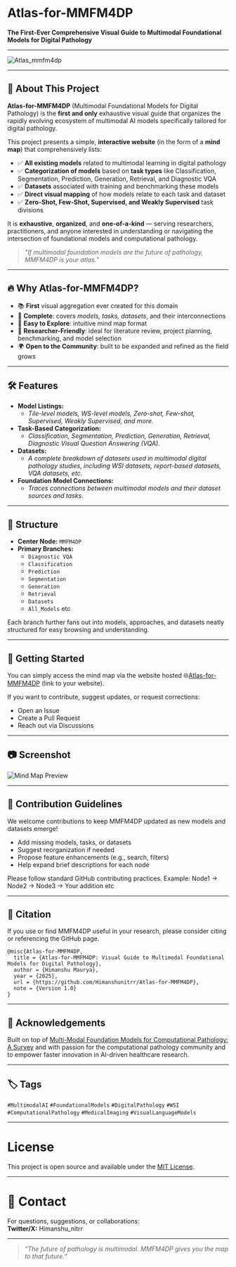 # Atlas-for-MMFM4DP

**The First-Ever Comprehensive Visual Guide to Multimodal Foundational Models for Digital Pathology**

---

![Atlas_mmfm4dp](https://github.com/user-attachments/assets/e4ddab63-5473-4a28-964a-a7aa461fb034)


---

## 🌟 About This Project

**Atlas-for-MMFM4DP** (Multimodal Foundational Models for Digital Pathology) is the **first and only** exhaustive visual guide that organizes the rapidly evolving ecosystem of multimodal AI models specifically tailored for digital pathology.

This project presents a simple, **interactive website** (in the form of a **mind map**) that comprehensively lists:

- ✅ **All existing models** related to multimodal learning in digital pathology
- ✅ **Categorization of models** based on **task types** like Classification, Segmentation, Prediction, Generation, Retrieval, and Diagnostic VQA
- ✅ **Datasets** associated with training and benchmarking these models
- ✅ **Direct visual mapping** of how models relate to each task and dataset
- ✅ **Zero-Shot, Few-Shot, Supervised, and Weakly Supervised** task divisions

It is **exhaustive**, **organized**, and **one-of-a-kind** — serving researchers, practitioners, and anyone interested in understanding or navigating the intersection of foundational models and computational pathology.

> _"If multimodal foundation models are the future of pathology, MMFM4DP is your atlas."_

---

## 🔥 Why Atlas-for-MMFM4DP?

- 📚 **First** visual aggregation ever created for this domain
- 🌟 **Complete**: covers _models, tasks, datasets_, and their interconnections
- 🚀 **Easy to Explore**: intuitive mind map format
- 🧠 **Researcher-Friendly**: ideal for literature review, project planning, benchmarking, and model selection
- 🌍 **Open to the Community**: built to be expanded and refined as the field grows

---

## 🛠 Features

- **Model Listings:**  
  - _Tile-level models, WS-level models, Zero-shot, Few-shot, Supervised, Weakly Supervised, and more._
- **Task-Based Categorization:**  
  - _Classification, Segmentation, Prediction, Generation, Retrieval, Diagnostic Visual Question Answering (VQA)._
- **Datasets:**  
  - _A complete breakdown of datasets used in multimodal digital pathology studies, including WSI datasets, report-based datasets, VQA datasets, etc._
- **Foundation Model Connections:**  
  - _Traces connections between multimodal models and their dataset sources and tasks._

---

## 🧹 Structure

- **Center Node:** `MMFM4DP`
- **Primary Branches:**
  - `Diagnostic VQA`
  - `Classification`
  - `Prediction`
  - `Segmentation`
  - `Generation`
  - `Retrieval`
  - `Datasets`
  - `All_Models` etc

Each branch further fans out into models, approaches, and datasets neatly structured for easy browsing and understanding.

---

## 🚀 Getting Started

You can simply access the mind map via the website hosted  🌐[Atlas-for-MMFM4DP](https://xmind.ai/1oNzUweq) (link to your website).

If you want to contribute, suggest updates, or request corrections:
- Open an Issue
- Create a Pull Request
- Reach out via Discussions

---

## 📷 Screenshot

![Mind Map Preview](./0c00cd02-4033-4431-8a22-d4f683a65d1f.png)

---

## 🤝 Contribution Guidelines

We welcome contributions to keep MMFM4DP updated as new models and datasets emerge!

- Add missing models, tasks, or datasets
- Suggest reorganization if needed
- Propose feature enhancements (e.g., search, filters)
- Help expand brief descriptions for each node

Please follow standard GitHub contributing practices.
Example: Node1 -> Node2 -> Node3 -> Your addition etc

---

## 📜 Citation

If you use or find MMFM4DP useful in your research, please consider citing or referencing the GitHub page.

```plaintext
@misc{Atlas-for-MMFM4DP,
  title = {Atlas-for-MMFM4DP: Visual Guide to Multimodal Foundational Models for Digital Pathology},
  author = {Himanshu Maurya},
  year = {2025},
  url = {https://github.com/Himanshunitrr/Atlas-for-MMFM4DP},
  note = {Version 1.0}
}
```

---

## 💬 Acknowledgements

Built on top of [Multi-Modal Foundation Models for Computational Pathology: A
Survey](https://arxiv.org/abs/2503.09091)  and with  passion for the computational pathology community and to empower faster innovation in AI-driven healthcare research. 


---

## 🏷️️ Tags

`#MultimodalAI` `#FoundationalModels` `#DigitalPathology` `#WSI` `#ComputationalPathology` `#MedicalImaging` `#VisualLanguageModels`


---

# License

This project is open source and available under the [MIT License](LICENSE).

---

# 📩 Contact

For questions, suggestions, or collaborations:  
**Twitter/X:** Himanshu_nitrr

---

> _“The future of pathology is multimodal. MMFM4DP gives you the map to that future.”_
